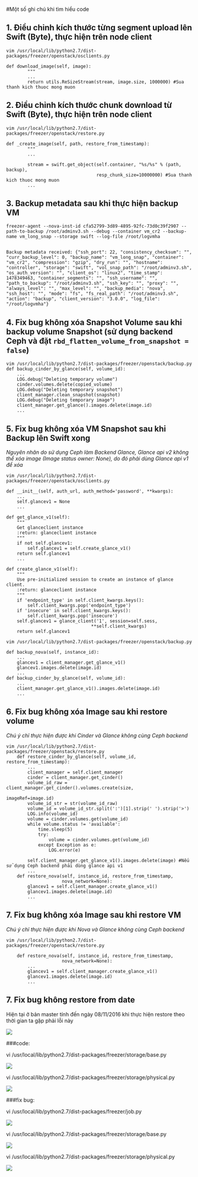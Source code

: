 #Một số ghi chú khi tìm hiểu code

## 1. Điều chỉnh kích thước từng segment upload lên Swift (Byte), thực hiện trên node client
```
vim /usr/local/lib/python2.7/dist-packages/freezer/openstack/osclients.py

def download_image(self, image):
        """
        ...
        return utils.ReSizeStream(stream, image.size, 1000000) #Sua thanh kich thuoc mong muon

 ```

## 2. Điều chỉnh kích thước chunk download từ Swift (Byte), thực hiện trên node client
```
vim /usr/local/lib/python2.7/dist-packages/freezer/openstack/restore.py

def _create_image(self, path, restore_from_timestamp):
        """
        ...

        stream = swift.get_object(self.container, "%s/%s" % (path, backup),
                                  resp_chunk_size=10000000) #Sua thanh kich thuoc mong muon
        ...

```

## 3. Backup metadata sau khi thực hiện backup VM

```
freezer-agent --nova-inst-id cfa52799-3d89-4895-92fc-73d0c39f2907 --path-to-backup /root/adminv3.sh --debug --container vm_cr2 --backup-name vm_long_snap --storage swift --log-file /root/logvmha


Backup metadata received: {"ssh_port": 22, "consistency_checksum": "", "curr_backup_level": 0, "backup_name": "vm_long_snap", "container": "vm_cr2", "compression": "gzip", "dry_run": "", "hostname": "controller", "storage": "swift", "vol_snap_path": "/root/adminv3.sh", "os_auth_version": "", "client_os": "linux2", "time_stamp": 1478349463, "container_segments": "", "ssh_username": "", "path_to_backup": "/root/adminv3.sh", "ssh_key": "", "proxy": "", "always_level": "", "max_level": "", "backup_media": "nova", "ssh_host": "", "mode": "fs", "fs_real_path": "/root/adminv3.sh", "action": "backup", "client_version": "3.0.0", "log_file": "/root/logvmha"}
```

## 4. Fix bug không xóa Snapshot Volume sau khi backup volume Snapshot (sử dụng backend Ceph và đặt `rbd_flatten_volume_from_snapshot = false`)
```
vim /usr/local/lib/python2.7/dist-packages/freezer/openstack/backup.py
def backup_cinder_by_glance(self, volume_id):
    ...
    LOG.debug("Deleting temporary volume")
    cinder.volumes.delete(copied_volume)
    LOG.debug("Deleting temporary snapshot")
    client_manager.clean_snapshot(snapshot)
    LOG.debug("Deleting temporary image")
    client_manager.get_glance().images.delete(image.id)
    ...
```

## 5. Fix bug không xóa VM Snapshot sau khi Backup lên Swift xong 
*Nguyên nhân do sử dụng Ceph làm Backend Glance, Glance api v2 không thể xóa image (Image status owner: None), do đó phải dùng Glance api v1 để xóa*

```
vim /usr/local/lib/python2.7/dist-packages/freezer/openstack/osclients.py

def __init__(self, auth_url, auth_method='password', **kwargs):
    ...
    self.glancev1 = None
    ...

def get_glance_v1(self):
    """
    Get glanceclient instance
    :return: glanceclient instance
    """
    if not self.glancev1:
        self.glancev1 = self.create_glance_v1()
    return self.glancev1
    ...

def create_glance_v1(self):
    """
    Use pre-initialized session to create an instance of glance client.
    :return: glanceclient instance
    """
    if 'endpoint_type' in self.client_kwargs.keys():
        self.client_kwargs.pop('endpoint_type')
    if 'insecure' in self.client_kwargs.keys():
        self.client_kwargs.pop('insecure')
    self.glancev1 = glance_client('1', session=self.sess,
                                **self.client_kwargs)
    return self.glancev1

```

```
vim /usr/local/lib/python2.7/dist-packages/freezer/openstack/backup.py

def backup_nova(self, instance_id):
    ...
    glancev1 = client_manager.get_glance_v1()
    glancev1.images.delete(image.id)
    ...
def backup_cinder_by_glance(self, volume_id):
    ...
    client_manager.get_glance_v1().images.delete(image.id)
    ...
``` 

## 6. Fix bug không xóa Image sau khi restore volume 
*Chú ý chỉ thực hiện được khi Cinder và Glance không cùng Ceph backend*

```
vim /usr/local/lib/python2.7/dist-packages/freezer/openstack/restore.py
    def restore_cinder_by_glance(self, volume_id, restore_from_timestamp):
        ...
        client_manager = self.client_manager
        cinder = client_manager.get_cinder()
        volume_id_raw = client_manager.get_cinder().volumes.create(size,
                                                        imageRef=image.id)
        volume_id_str = str(volume_id_raw)
        volume_id = volume_id_str.split(':')[1].strip(' ').strip('>')
        LOG.info(volume_id)
        volume = cinder.volumes.get(volume_id)
        while volume.status != 'available':
            time.sleep(5)
            try:
                volume = cinder.volumes.get(volume_id)
            except Exception as e:
                LOG.error(e)

        self.client_manager.get_glance_v1().images.delete(image) #Nếu sử dụng Ceph backend phải dùng glance api v1
        ...
    def restore_nova(self, instance_id, restore_from_timestamp,
                     nova_network=None):
        glancev1 = self.client_manager.create_glance_v1()
        glancev1.images.delete(image.id)
        ...

```

## 7. Fix bug không xóa Image sau khi restore VM
*Chú ý chỉ thực hiện được khi Nova và Glance không cùng Ceph backend*
```
vim /usr/local/lib/python2.7/dist-packages/freezer/openstack/restore.py

    def restore_nova(self, instance_id, restore_from_timestamp,
                     nova_network=None):
        ...
        glancev1 = self.client_manager.create_glance_v1()
        glancev1.images.delete(image.id)
        ...

```
## 7. Fix bug không restore from date

Hiện tại ở bản master tính đến ngày 08/11/2016 khi thực hiện restore theo thời gian ta gặp phải lỗi này

![](http://image.prntscr.com/image/9d52ac1c998946a6b1ff8e8f4e48b55f.png)

###code:

vi /usr/local/lib/python2.7/dist-packages/freezer/storage/base.py

![](http://image.prntscr.com/image/d47c9baf36654d4aae4b6a4cdd4ba79d.png)

vi /usr/local/lib/python2.7/dist-packages/freezer/storage/physical.py

![](http://image.prntscr.com/image/fddf337bceaf4cfbb2a4113206b76c36.png)

###fix bug:

vi /usr/local/lib/python2.7/dist-packages/freezer/job.py

![](http://image.prntscr.com/image/0b679b95ca7d47fd83ea5b0ef1df7717.png)

vi /usr/local/lib/python2.7/dist-packages/freezer/storage/base.py

![](http://image.prntscr.com/image/ebab93eff6c34fd8914b74960fb41261.png)

vi /usr/local/lib/python2.7/dist-packages/freezer/storage/physical.py

![](http://image.prntscr.com/image/55e86bbf2fa64778825b6cfd639294b6.png)



